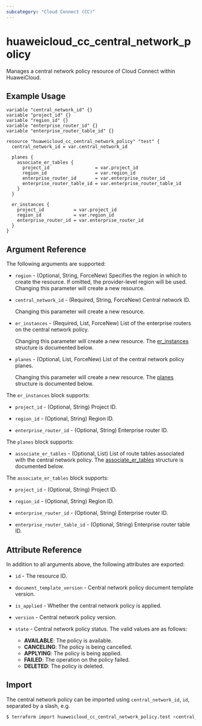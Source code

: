 ```yaml
---
subcategory: "Cloud Connect (CC)"
---
```


# huaweicloud_cc_central_network_policy

Manages a central network policy resource of Cloud Connect within HuaweiCloud.

## Example Usage

```hcl
variable "central_network_id" {}
variable "project_id" {}
variable "region_id" {}
variable "enterprise_router_id" {}
variable "enterprise_router_table_id" {}

resource "huaweicloud_cc_central_network_policy" "test" {
  central_network_id = var.central_network_id

  planes {
    associate_er_tables {
      project_id                 = var.project_id
      region_id                  = var.region_id
      enterprise_router_id       = var.enterprise_router_id
      enterprise_router_table_id = var.enterprise_router_table_id
    }
  }

  er_instances {
    project_id           = var.project_id
    region_id            = var.region_id
    enterprise_router_id = var.enterprise_router_id
  }
}
```

## Argument Reference

The following arguments are supported:

* `region` - (Optional, String, ForceNew) Specifies the region in which to create the resource.
  If omitted, the provider-level region will be used. Changing this parameter will create a new resource.

* `central_network_id` - (Required, String, ForceNew) Central network ID.

  Changing this parameter will create a new resource.

* `er_instances` - (Required, List, ForceNew) List of the enterprise routers on the central network policy.

  Changing this parameter will create a new resource.
  The [er_instances](#centralNetworkPolicy_AssociateErInstanceDocument) structure is documented below.

* `planes` - (Optional, List, ForceNew) List of the central network policy planes.

  Changing this parameter will create a new resource.
  The [planes](#centralNetworkPolicy_CentralNetworkPolicyPlaneDocument) structure is documented below.

<a name="centralNetworkPolicy_AssociateErInstanceDocument"></a>
The `er_instances` block supports:

* `project_id` - (Optional, String) Project ID.

* `region_id` - (Optional, String) Region ID.

* `enterprise_router_id` - (Optional, String) Enterprise router ID.

<a name="centralNetworkPolicy_CentralNetworkPolicyPlaneDocument"></a>
The `planes` block supports:

* `associate_er_tables` - (Optional, List) List of route tables associated with the central network policy.
  The [associate_er_tables](#centralNetworkPolicy_AssociateErTableDocument) structure is documented below.

<a name="centralNetworkPolicy_AssociateErTableDocument"></a>
The `associate_er_tables` block supports:

* `project_id` - (Optional, String) Project ID.

* `region_id` - (Optional, String) Region ID.

* `enterprise_router_id` - (Optional, String) Enterprise router ID.

* `enterprise_router_table_id` - (Optional, String) Enterprise router table ID.

## Attribute Reference

In addition to all arguments above, the following attributes are exported:

* `id` - The resource ID.

* `document_template_version` - Central network policy document template version.

* `is_applied` - Whether the central network policy is applied.

* `version` - Central network policy version.

* `state` - Central network policy status.
  The valid values are as follows:
    - **AVAILABLE**: The policy is available.
    - **CANCELING**: The policy is being cancelled.
    - **APPLYING**: The policy is being applied.
    - **FAILED**: The operation on the policy failed.
    - **DELETED**: The policy is deleted.

## Import

The central network policy can be imported using
`central_network_id`, `id`, separated by a slash, e.g.

```bash
$ terraform import huaweicloud_cc_central_network_policy.test <central_network_id>/<id>
```
